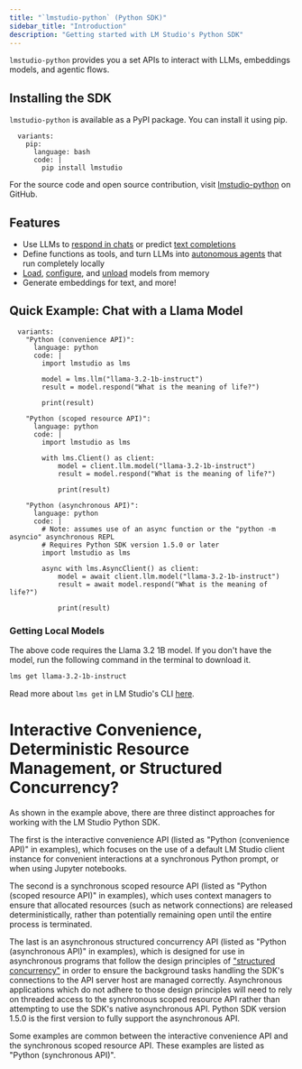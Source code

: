 ```yaml
---
title: "`lmstudio-python` (Python SDK)"
sidebar_title: "Introduction"
description: "Getting started with LM Studio's Python SDK"
---
```


`lmstudio-python` provides you a set APIs to interact with LLMs, embeddings models, and agentic flows.

## Installing the SDK

`lmstudio-python` is available as a PyPI package. You can install it using pip.

```lms_code_snippet
  variants:
    pip:
      language: bash
      code: |
        pip install lmstudio
```

For the source code and open source contribution, visit [lmstudio-python](https://github.com/lmstudio-ai/lmstudio-python) on GitHub.

## Features

- Use LLMs to [respond in chats](./python/llm-prediction/chat-completion) or predict [text completions](./python/llm-prediction/completion)
- Define functions as tools, and turn LLMs into [autonomous agents](./python/agent) that run completely locally
- [Load](./python/manage-models/loading), [configure](./python/llm-prediction/parameters), and [unload](./python/manage-models/loading) models from memory
- Generate embeddings for text, and more!

## Quick Example: Chat with a Llama Model

```lms_code_snippet
  variants:
    "Python (convenience API)":
      language: python
      code: |
        import lmstudio as lms

        model = lms.llm("llama-3.2-1b-instruct")
        result = model.respond("What is the meaning of life?")

        print(result)

    "Python (scoped resource API)":
      language: python
      code: |
        import lmstudio as lms

        with lms.Client() as client:
            model = client.llm.model("llama-3.2-1b-instruct")
            result = model.respond("What is the meaning of life?")

            print(result)

    "Python (asynchronous API)":
      language: python
      code: |
        # Note: assumes use of an async function or the "python -m asyncio" asynchronous REPL
        # Requires Python SDK version 1.5.0 or later
        import lmstudio as lms

        async with lms.AsyncClient() as client:
            model = await client.llm.model("llama-3.2-1b-instruct")
            result = await model.respond("What is the meaning of life?")

            print(result)
```

### Getting Local Models

The above code requires the Llama 3.2 1B model.
If you don't have the model, run the following command in the terminal to download it.

```bash
lms get llama-3.2-1b-instruct
```

Read more about `lms get` in LM Studio's CLI [here](./cli/get).

# Interactive Convenience, Deterministic Resource Management, or Structured Concurrency?

As shown in the example above, there are three distinct approaches for working
with the LM Studio Python SDK.

The first is the interactive convenience API (listed as "Python (convenience API)"
in examples), which focuses on the use of a default LM Studio client instance for
convenient interactions at a synchronous Python prompt, or when using Jupyter notebooks.

The second is a synchronous scoped resource API (listed as "Python (scoped resource API)"
in examples), which uses context managers to ensure that allocated resources
(such as network connections) are released deterministically, rather than
potentially remaining open until the entire process is terminated.

The last is an asynchronous structured concurrency API (listed as "Python (asynchronous API)" in
examples), which is designed for use in asynchronous programs that follow the design principles of
["structured concurrency"](https://vorpus.org/blog/notes-on-structured-concurrency-or-go-statement-considered-harmful/)
in order to ensure the background tasks handling the SDK's connections to the API server host
are managed correctly. Asynchronous applications which do not adhere to those design principles
will need to rely on threaded access to the synchronous scoped resource API rather than attempting
to use the SDK's native asynchronous API. Python SDK version 1.5.0 is the first version to fully
support the asynchronous API.

Some examples are common between the interactive convenience API and the synchronous scoped
resource API. These examples are listed as "Python (synchronous API)".
